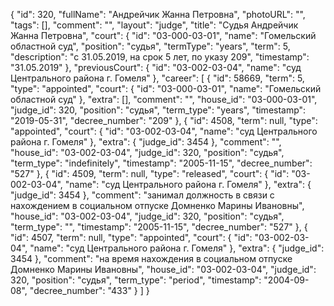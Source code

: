 {
    "id": 320,
    "fullName": "Андрейчик Жанна Петровна",
    "photoURL": "",
    "tags": [],
    "comment": "",
    "layout": "judge",
    "title": "Судья Андрейчик Жанна Петровна",
    "court": {
        "id": "03-000-03-01",
        "name": "Гомельский областной суд",
        "position": "судья",
        "termType": "years",
        "term": 5,
        "description": "c 31.05.2019, на срок 5 лет, по указу 209",
        "timestamp": "31.05.2019"
    },
    "previousCourt": {
        "id": "03-002-03-04",
        "name": "суд Центрального района г. Гомеля"
    },
    "career": [
        {
            "id": 58669,
            "term": 5,
            "type": "appointed",
            "court": {
                "id": "03-000-03-01",
                "name": "Гомельский областной суд"
            },
            "extra": [],
            "comment": "",
            "house_id": "03-000-03-01",
            "judge_id": 320,
            "position": "судья",
            "term_type": "years",
            "timestamp": "2019-05-31",
            "decree_number": "209"
        },
        {
            "id": 4508,
            "term": null,
            "type": "appointed",
            "court": {
                "id": "03-002-03-04",
                "name": "суд Центрального района г. Гомеля"
            },
            "extra": {
                "judge_id": 3454
            },
            "comment": "",
            "house_id": "03-002-03-04",
            "judge_id": 320,
            "position": "судья",
            "term_type": "indefinitely",
            "timestamp": "2005-11-15",
            "decree_number": "527"
        },
        {
            "id": 4509,
            "term": null,
            "type": "released",
            "court": {
                "id": "03-002-03-04",
                "name": "суд Центрального района г. Гомеля"
            },
            "extra": {
                "judge_id": 3454
            },
            "comment": "занимал должность в связи с нахождением в социальном отпуске Домненко Марины Ивановны",
            "house_id": "03-002-03-04",
            "judge_id": 320,
            "position": "судья",
            "term_type": "",
            "timestamp": "2005-11-15",
            "decree_number": "527"
        },
        {
            "id": 4507,
            "term": null,
            "type": "appointed",
            "court": {
                "id": "03-002-03-04",
                "name": "суд Центрального района г. Гомеля"
            },
            "extra": {
                "judge_id": 3454
            },
            "comment": "на время нахождения в социальном отпуске Домненко Марины Ивановны",
            "house_id": "03-002-03-04",
            "judge_id": 320,
            "position": "судья",
            "term_type": "period",
            "timestamp": "2004-09-08",
            "decree_number": "433"
        }
    ]
}